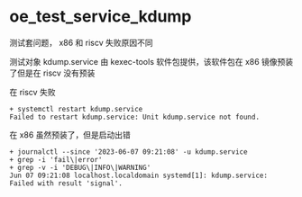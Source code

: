 # oe_test_service_kdump

测试套问题， x86 和 riscv 失败原因不同

测试对象 kdump.service 由 kexec-tools 软件包提供，该软件包在 x86 镜像预装了但是在 riscv 没有预装

在 riscv 失败

```
+ systemctl restart kdump.service
Failed to restart kdump.service: Unit kdump.service not found.
```

在 x86 虽然预装了，但是启动出错

```
+ journalctl --since '2023-06-07 09:21:08' -u kdump.service
+ grep -i 'fail\|error'
+ grep -v -i 'DEBUG\|INFO\|WARNING'
Jun 07 09:21:08 localhost.localdomain systemd[1]: kdump.service: Failed with result 'signal'.
```

